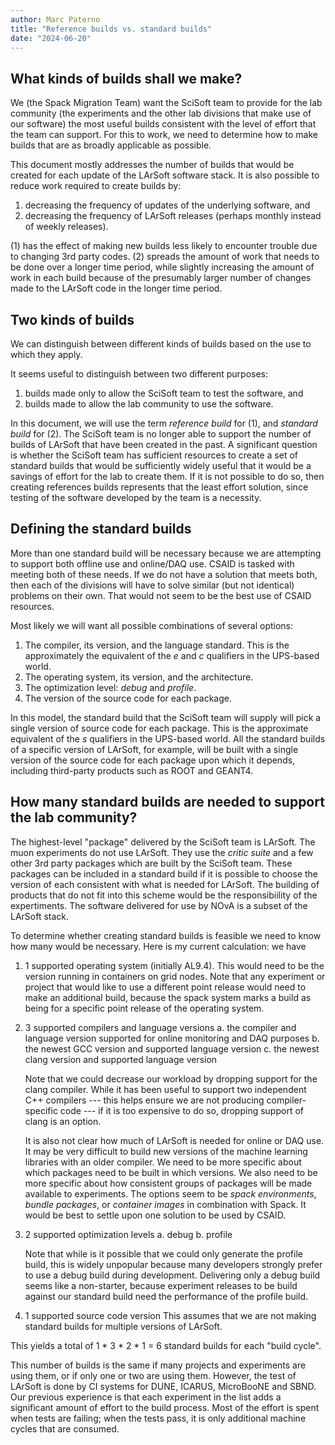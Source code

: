 ```yaml
---
author: Marc Paterno
title: "Reference builds vs. standard builds"
date: "2024-06-20"
---
```


## What kinds of builds shall we make?

We (the Spack Migration Team) want the SciSoft team to provide for the lab community (the experiments and the other lab divisions that make use of our software) the most useful builds consistent with the level of effort that the team can support.
For this to work, we need to determine how to make builds that are as broadly applicable as possible.

This document mostly addresses the number of builds that would be created for each update of the LArSoft software stack.
It is also possible to reduce work required to create builds by:

1. decreasing the frequency of updates of the underlying software, and
2. decreasing the frequency of LArSoft releases (perhaps monthly instead of weekly releases).

(1) has the effect of making new builds less likely to encounter trouble due to changing 3rd party codes.
(2) spreads the amount of work that needs to be done over a longer time period, while slightly increasing the amount of work in each build because of the presumably larger number of changes made to the LArSoft code in the longer time period.

## Two kinds of builds

We can distinguish between different kinds of builds based on the use to which they apply.

It seems useful to distinguish between two different purposes:

1. builds made only to allow the SciSoft team to test the software, and
2. builds made to allow the lab community to use the software.

In this document, we will use the term *reference build* for (1), and *standard build* for (2).
The SciSoft team is no longer able to support the number of builds of LArSoft that have been created in the past.
A significant question is whether the SciSoft team has sufficient resources to create a set of standard builds that would be sufficiently widely useful that it would be a savings of effort for the lab to create them.
If it is not possible to do so, then creating references builds represents that the least effort solution, since testing of the software developed by the team is a necessity.


## Defining the standard builds

More than one standard build will be necessary because we are attempting to support both offline use and online/DAQ use.
CSAID is tasked with meeting both of these needs.
If we do not have a solution that meets both, then each of the divisions will have to solve similar (but not identical) problems on their own.
That would not seem to be the best use of CSAID resources.

Most likely we will want all possible combinations of several options:

1. The compiler, its version, and the language standard.
   This is the approximately the equivalent of the *e* and *c* qualifiers in the UPS-based world.
2. The operating system, its version, and the architecture.
3. The optimization level: *debug* and *profile*.
4. The version of the source code for each package.

In this model, the standard build that the SciSoft team will supply will pick a single version of source code for each package.
This is the approximate equivalent of the *s* qualifiers in the UPS-based world.
All the standard builds of a specific version of LArSoft, for example, will be built with a single version of the source code for each package upon which it depends, including third-party products such as ROOT and GEANT4.

## How many standard builds are needed to support the lab community?

The highest-level "package" delivered by the SciSoft team is LArSoft.
The muon experiments do not use LArSoft.
They use the *critic suite* and a few other 3rd party packages which are built by the SciSoft team.
These packages can be included in a standard build if it is possible to choose the version of each consistent with what is needed for LArSoft.
The building of products that do not fit into this scheme would be the responsibiility of the expertiments.
The software delivered for use by NOvA is a subset of the LArSoft stack.

To determine whether creating standard builds is feasible we need to know how many would be necessary.
Here is my current calculation: we have

1. 1 supported operating system (initially AL9.4).
   This would need to be the version running in containers on grid nodes.
   Note that any experiment or project that would like to use a different point release would need to make an additional build, because the spack system marks a build as being for a specific point release of the operating system.

2. 3 supported compilers and language versions
   a. the compiler and language version supported for online monitoring and DAQ purposes
   b. the newest GCC version and supported language version
   c. the newest clang version and supported language version

   Note that we could decrease our workload by dropping support for the clang compiler.
   While it has been useful to support two independent C++ compilers --- this helps ensure we are not producing compiler-specific code --- if it is too expensive to do so, dropping support of clang is an option.

   It is also not clear how much of LArSoft is needed for online or DAQ use.
   It may be very difficult to build new versions of the machine learning libraries with an older compiler.
   We need to be more specific about which packages need to be built in which versions.
   We also need to be more specific about how consistent groups of packages will be made available to experiments.
   The options seem to be *spack environments*,  *bundle packages*, or *container images* in combination with Spack.
   It would be best to settle upon one solution to be used by CSAID.

3. 2 supported optimization levels
   a. debug
   b. profile

   Note that while is it possible that we could only generate the profile build, this is widely unpopular because many developers strongly prefer to use a debug build during development.
   Delivering only a debug build seems like a non-starter, because experiment releases to be build against our standard build need the performance of the profile build.

4. 1 supported source code version
   This assumes that we are not making standard builds for multiple versions of LArSoft.

This yields a total of 1 * 3 * 2 * 1 = 6 standard builds for each "build cycle".

This number of builds is the same if many projects and experiments are using them, or if only one or two are using them.
However, the test of LArSoft is done by CI systems for DUNE, ICARUS, MicroBooNE and SBND.
Our previous experience is that each experiment in the list adds a significant amount of effort to the build process.
Most of the effort is spent when tests are failing; when the tests pass, it is only additional machine cycles that are consumed.


